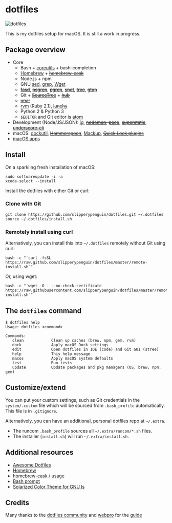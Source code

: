 # dotfiles
![dotfiles](https://i.imgur.com/wKDfQxw.png)


This is my dotfiles setup for macOS. It is still a work in progress.

## Package overview
* Core
  * Bash + [coreutils](https://en.wikipedia.org/wiki/GNU_Core_Utilities) + ~~bash-completion~~
  * [Homebrew](https://brew.sh) + ~~[homebrew-cask](https://caskroom.github.io)~~
  * Node.js + npm
  * GNU [sed](https://www.gnu.org/software/sed/), [grep](https://www.gnu.org/software/grep/), [Wget](https://www.gnu.org/software/wget/)
  * ~~[fasd](https://github.com/clvv/fasd)~~, ~~[psgrep](https://github.com/jvz/psgrep/blob/master/psgrep)~~, ~~[pgrep](https://linux.die.net/man/1/pgrep)~~, ~~[spot](https://github.com/guille/spot)~~, ~~[tree](http://mama.indstate.edu/users/ice/tree/)~~, ~~[gtop](https://github.com/aksakalli/gtop)~~
  * Git + ~~[SourceTree](https://www.sourcetreeapp.com)~~ + ~~[hub](https://hub.github.com)~~
  * ~~[unar](https://theunarchiver.com/command-line)~~
  * [rvm](https://rvm.io) (Ruby 2.1), ~~[lunchy](https://github.com/eddiezane/lunchy)~~
  * Python 2 & Python 3
  * `$EDITOR` and Git editor is [atom](https://atom.io)
* Development (Node/JS/JSON): [jq](https://stedolan.github.io/jq), ~~[nodemon](https://nodemon.io), [peco](https://peco.github.io)~~, ~~[superstatic](https://github.com/firebase/superstatic)~~, ~~[underscore-cli](https://github.com/ddopson/underscore-cli)~~
* macOS: [dockutil](https://github.com/kcrawford/dockutil), ~~[Hammerspoon](https://www.hammerspoon.org)~~, [Mackup](https://github.com/lra/mackup), ~~[Quick Look plugins](https://github.com/sindresorhus/quick-look-plugins)~~
* [macOS apps](https://github.com/slipperypenguin/dotfiles/blob/master/install/brew-cask.sh)


## Install
On a sparkling fresh installation of macOS:

    sudo softwareupdate -i -a
    xcode-select --install

Install the dotfiles with either Git or curl:


### Clone with Git
    git clone https://github.com/slipperypenguin/dotfiles.git ~/.dotfiles
    source ~/.dotfiles/install.sh


### Remotely install using curl
Alternatively, you can install this into `~/.dotfiles` remotely without Git using curl:

    bash -c "`curl -fsSL https://raw.github.com/slipperypenguin/dotfiles/master/remote-install.sh`"

Or, using wget:

    bash -c "`wget -O - --no-check-certificate https://raw.githubusercontent.com/slipperypenguin/dotfiles/master/remote-install.sh`"


## The `dotfiles` command
    $ dotfiles help
    Usage: dotfiles <command>

    Commands:
       clean            Clean up caches (brew, npm, gem, rvm)
       dock             Apply macOS Dock settings
       edit             Open dotfiles in IDE (code) and Git GUI (stree)
       help             This help message
       macos            Apply macOS system defaults
       test             Run tests
       update           Update packages and pkg managers (OS, brew, npm, gem)


## Customize/extend
You can put your custom settings, such as Git credentials in the `system/.custom` file which will be sourced from `.bash_profile` automatically. This file is in `.gitignore`.

Alternatively, you can have an additional, personal dotfiles repo at `~/.extra`.

* The runcom `.bash_profile` sources all `~/.extra/runcom/*.sh` files.
* The installer (`install.sh`) will run `~/.extra/install.sh`.


## Additional resources
* [Awesome Dotfiles](https://github.com/webpro/awesome-dotfiles)
* [Homebrew](https://brew.sh)
* [homebrew-cask](https://caskroom.github.io) / [usage](https://github.com/phinze/homebrew-cask/blob/master/USAGE.md)
* [Bash prompt](https://wiki.archlinux.org/index.php/Color_Bash_Prompt)
* [Solarized Color Theme for GNU ls](https://github.com/seebi/dircolors-solarized)


## Credits
Many thanks to the [dotfiles community](https://dotfiles.github.io) and [webpro](https://github.com/webpro/dotfiles) for the [guide](https://medium.com/@webprolific/getting-started-with-dotfiles-43c3602fd789)
